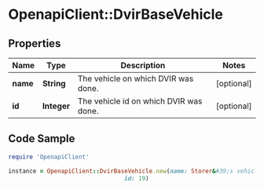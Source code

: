 # OpenapiClient::DvirBaseVehicle

## Properties
Name | Type | Description | Notes
------------ | ------------- | ------------- | -------------
**name** | **String** | The vehicle on which DVIR was done. | [optional] 
**id** | **Integer** | The vehicle id on which DVIR was done. | [optional] 

## Code Sample

```ruby
require 'OpenapiClient'

instance = OpenapiClient::DvirBaseVehicle.new(name: Storer&#39;s vehicle 19,
                                 id: 19)
```


